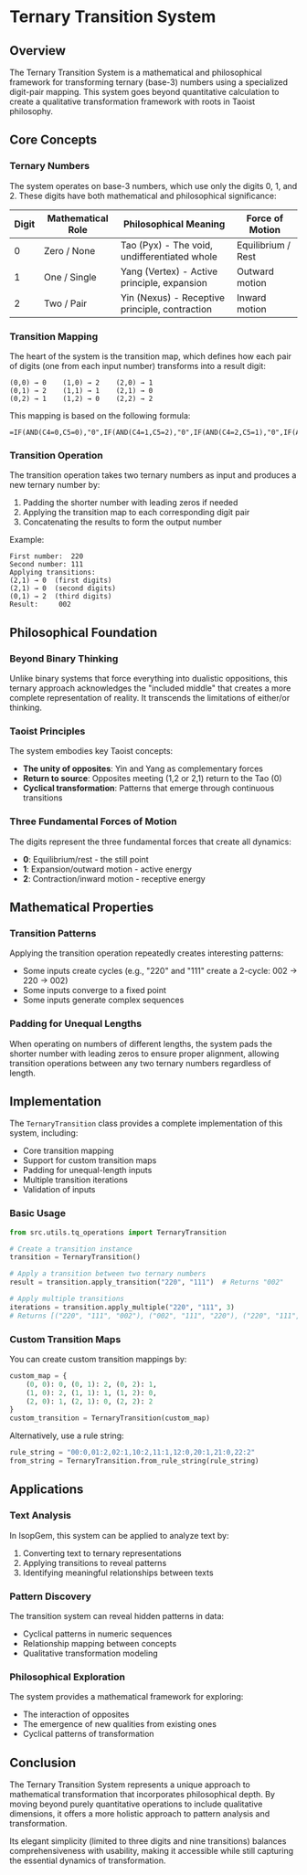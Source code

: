 # Ternary Transition System

## Overview

The Ternary Transition System is a mathematical and philosophical framework for transforming ternary (base-3) numbers using a specialized digit-pair mapping. This system goes beyond quantitative calculation to create a qualitative transformation framework with roots in Taoist philosophy.

## Core Concepts

### Ternary Numbers

The system operates on base-3 numbers, which use only the digits 0, 1, and 2. These digits have both mathematical and philosophical significance:

| Digit | Mathematical Role | Philosophical Meaning | Force of Motion |
|-------|-------------------|------------------------|-----------------|
| 0 | Zero / None | Tao (Pyx) - The void, undifferentiated whole | Equilibrium / Rest |
| 1 | One / Single | Yang (Vertex) - Active principle, expansion | Outward motion |
| 2 | Two / Pair | Yin (Nexus) - Receptive principle, contraction | Inward motion |

### Transition Mapping

The heart of the system is the transition map, which defines how each pair of digits (one from each input number) transforms into a result digit:

```
(0,0) → 0    (1,0) → 2    (2,0) → 1
(0,1) → 2    (1,1) → 1    (2,1) → 0
(0,2) → 1    (1,2) → 0    (2,2) → 2
```

This mapping is based on the following formula:
```
=IF(AND(C4=0,C5=0),"0",IF(AND(C4=1,C5=2),"0",IF(AND(C4=2,C5=1),"0",IF(AND(C4=1,C5=1),"1",IF(AND(C4=0,C5=2),"1",IF(AND(C4=2,C5=0),"1",IF(AND(C4=2,C5=2),"2",IF(AND(C4=0,C5=1),"2",IF(AND(C4=1,C5=0),"2","")))))))))
```

### Transition Operation

The transition operation takes two ternary numbers as input and produces a new ternary number by:
1. Padding the shorter number with leading zeros if needed
2. Applying the transition map to each corresponding digit pair
3. Concatenating the results to form the output number

Example:
```
First number:  220
Second number: 111
Applying transitions:
(2,1) → 0  (first digits)
(2,1) → 0  (second digits)
(0,1) → 2  (third digits)
Result:     002
```

## Philosophical Foundation

### Beyond Binary Thinking

Unlike binary systems that force everything into dualistic oppositions, this ternary approach acknowledges the "included middle" that creates a more complete representation of reality. It transcends the limitations of either/or thinking.

### Taoist Principles

The system embodies key Taoist concepts:
- **The unity of opposites**: Yin and Yang as complementary forces
- **Return to source**: Opposites meeting (1,2 or 2,1) return to the Tao (0)
- **Cyclical transformation**: Patterns that emerge through continuous transitions

### Three Fundamental Forces of Motion

The digits represent the three fundamental forces that create all dynamics:
- **0**: Equilibrium/rest - the still point
- **1**: Expansion/outward motion - active energy
- **2**: Contraction/inward motion - receptive energy

## Mathematical Properties

### Transition Patterns

Applying the transition operation repeatedly creates interesting patterns:
- Some inputs create cycles (e.g., "220" and "111" create a 2-cycle: 002 → 220 → 002)
- Some inputs converge to a fixed point
- Some inputs generate complex sequences

### Padding for Unequal Lengths

When operating on numbers of different lengths, the system pads the shorter number with leading zeros to ensure proper alignment, allowing transition operations between any two ternary numbers regardless of length.

## Implementation

The `TernaryTransition` class provides a complete implementation of this system, including:

- Core transition mapping
- Support for custom transition maps
- Padding for unequal-length inputs
- Multiple transition iterations
- Validation of inputs

### Basic Usage

```python
from src.utils.tq_operations import TernaryTransition

# Create a transition instance
transition = TernaryTransition()

# Apply a transition between two ternary numbers
result = transition.apply_transition("220", "111")  # Returns "002"

# Apply multiple transitions
iterations = transition.apply_multiple("220", "111", 3)
# Returns [("220", "111", "002"), ("002", "111", "220"), ("220", "111", "002")]
```

### Custom Transition Maps

You can create custom transition mappings by:

```python
custom_map = {
    (0, 0): 0, (0, 1): 2, (0, 2): 1,
    (1, 0): 2, (1, 1): 1, (1, 2): 0,
    (2, 0): 1, (2, 1): 0, (2, 2): 2
}
custom_transition = TernaryTransition(custom_map)
```

Alternatively, use a rule string:
```python
rule_string = "00:0,01:2,02:1,10:2,11:1,12:0,20:1,21:0,22:2"
from_string = TernaryTransition.from_rule_string(rule_string)
```

## Applications

### Text Analysis

In IsopGem, this system can be applied to analyze text by:
1. Converting text to ternary representations
2. Applying transitions to reveal patterns
3. Identifying meaningful relationships between texts

### Pattern Discovery

The transition system can reveal hidden patterns in data:
- Cyclical patterns in numeric sequences
- Relationship mapping between concepts
- Qualitative transformation modeling

### Philosophical Exploration

The system provides a mathematical framework for exploring:
- The interaction of opposites
- The emergence of new qualities from existing ones
- Cyclical patterns of transformation

## Conclusion

The Ternary Transition System represents a unique approach to mathematical transformation that incorporates philosophical depth. By moving beyond purely quantitative operations to include qualitative dimensions, it offers a more holistic approach to pattern analysis and transformation.

Its elegant simplicity (limited to three digits and nine transitions) balances comprehensiveness with usability, making it accessible while still capturing the essential dynamics of transformation. 